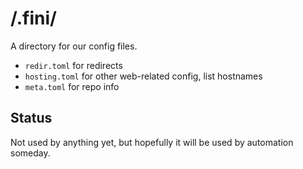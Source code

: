# /.fini/

A directory for our config files.

- `redir.toml` for redirects
- `hosting.toml` for other web-related config, list hostnames
- `meta.toml` for repo info

## Status

Not used by anything yet, but hopefully it will be used by automation someday.
